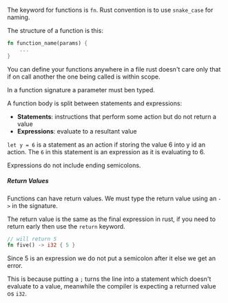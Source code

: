 The keyword for functions is `fn`.
Rust convention is to use `snake_case` for naming.

The structure of a function is this: 

```rust
fn function_name(params) {
	...
}
```

You can define your functions anywhere in a file rust doesn't care only that if on call another the one being called is within scope.

In a function signature a parameter must ben typed.

A function body is split between statements and expressions:
- **Statements**: instructions that perform some action but do not return a value
- **Expressions**: evaluate to a resultant value

`let y = 6` is a statement as an action if storing the value 6 into y id an action.
The `6` in this statement is an expression as it is evaluating to 6.

Expressions do not include ending semicolons.

##### Return Values

Functions can have return values. We must type the return value using an `->` in the signature.

The return value is the same as the final expression in rust, if you need to return early then use the `return` keyword.

```rust
// will return 5
fn five() -> i32 { 5 }
```

Since 5 is an expression we do not put a semicolon after it else we get an error.

This is because putting a `;` turns the line into a statement which doesn't evaluate to a value, meanwhile the compiler is expecting a returned value os `i32`.